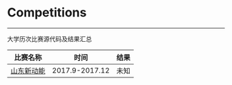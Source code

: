 # Competitions
---
大学历次比赛源代码及结果汇总

比赛名称 | 时间 | 结果
--- | --- | ---
[山东新动能](http://sdsoft.topcio.cn/Article/157087096/) | 2017.9-2017.12 | 未知
